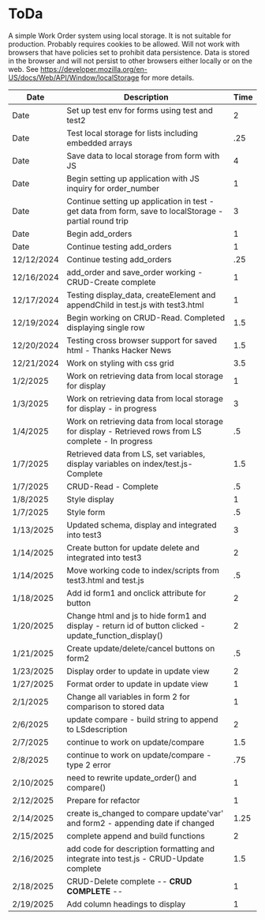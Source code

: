 # ToDa
A simple Work Order system using local storage. It is not suitable for production. Probably requires cookies to be allowed. Will not work with browsers that have policies set to prohibit data persistence. Data is stored in the browser and will not persist to other browsers either locally or on the web. See https://developer.mozilla.org/en-US/docs/Web/API/Window/localStorage for more details.

| Date |     Description          |  Time     |
| ---- | ------------------------ | --------- |
| Date | Set up test env for  forms using test and test2  |     2     |
| Date | Test local storage for lists including embedded arrays |  .25 |
| Date | Save data to local storage from form with JS |  4 |
| Date | Begin setting up application with JS inquiry for order_number  | 1 |
| Date | Continue setting up application in test - get data from form, save to localStorage - partial round trip  | 3 |
| Date | Begin add_orders | 1 |
| Date | Continue testing add_orders | 1 |
| 12/12/2024 | Continue testing add_orders | .25 |
| 12/16/2024 | add_order and save_order working - CRUD-Create complete| 1 |
| 12/17/2024 | Testing display_data, createElement and appendChild  in test.js with test3.html| 1 |
| 12/19/2024 | Begin working on CRUD-Read. Completed displaying single row | 1.5 |
| 12/20/2024 | Testing cross browser support for saved html - Thanks Hacker News | 1.5 |
| 12/21/2024 | Work on styling with css grid | 3.5 |
| 1/2/2025 | Work on retrieving data from local storage for display | 1 |
| 1/3/2025 | Work on retrieving data from local storage for display - in progress| 3 |
| 1/4/2025 | Work on retrieving data from local storage for display - Retrieved rows from LS complete - In progress | .5 |
| 1/7/2025 | Retrieved data from LS, set variables, display variables on index/test.js- Complete | 1.5 |
| 1/7/2025 | CRUD-Read -  Complete | .5 |
| 1/8/2025 | Style display  | 1 |
| 1/7/2025 | Style form| .5 |
| 1/13/2025 | Updated schema, display and integrated into test3  | 3 |
| 1/14/2025 | Create button for update delete and integrated into test3  | 2 |
| 1/14/2025 | Move working code to index/scripts from test3.html and test.js  | .5 |
| 1/18/2025 | Add id form1 and onclick attribute for button  | 2 |
| 1/20/2025 | Change html and js to hide form1 and display - return id of button clicked - update_function_display() | 2 |
| 1/21/2025 | Create update/delete/cancel buttons on form2 | .5 |  
| 1/23/2025 | Display order to update in update view | 2 |  
| 1/27/2025 | Format order to update in update view | 1 |  
| 2/1/2025 | Change all variables in form 2 for comparison to stored data | 1 |   
| 2/6/2025 | update compare - build string to append to LSdescription | 2 |   
| 2/7/2025 | continue to work on update/compare | 1.5 |   
| 2/8/2025 | continue to work on update/compare - type 2 error | .75 |   
| 2/10/2025 | need to rewrite update_order() and compare() | 1 |   
| 2/12/2025 | Prepare for refactor | 1 |  
| 2/14/2025 | create is_changed to compare update'var' and form2 - appending date if changed  | 1.25 |  
| 2/15/2025 | complete append and build functions  | 2 |   
| 2/16/2025 | add code for description formatting and integrate into test.js - CRUD-Update complete | 1.5 |   
| 2/18/2025 | CRUD-Delete complete -- __CRUD COMPLETE__ -- | 1 |   
| 2/19/2025 | Add column headings to display | 1 |   







